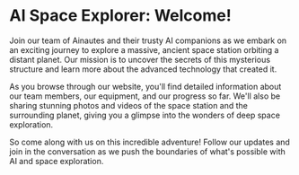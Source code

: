 <!--
Write me markdown content of website with wallpaper:

"A team of Ainautes and their AI companions exploring a massive, ancient space station orbiting a distant planet."

The header of the page should not be copy of the text but rather a real content of the website which is using this wallpaper.
-->

<!--font:Poppins-->

# AI Space Explorer: Welcome!

Join our team of Ainautes and their trusty AI companions as we embark on an exciting journey to explore a massive, ancient space station orbiting a distant planet. Our mission is to uncover the secrets of this mysterious structure and learn more about the advanced technology that created it.

As you browse through our website, you'll find detailed information about our team members, our equipment, and our progress so far. We'll also be sharing stunning photos and videos of the space station and the surrounding planet, giving you a glimpse into the wonders of deep space exploration.

So come along with us on this incredible adventure! Follow our updates and join in the conversation as we push the boundaries of what's possible with AI and space exploration.
